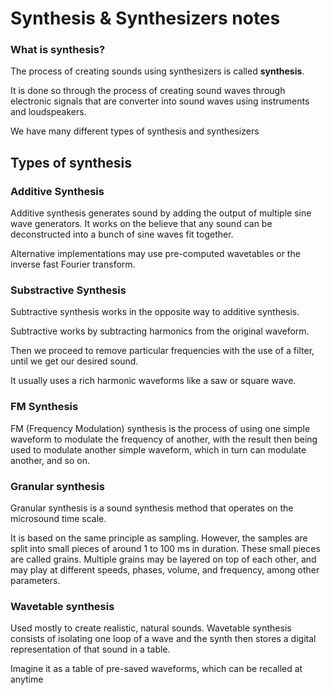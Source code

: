 # Synthesis & Synthesizers notes
### What is synthesis?

The process of creating sounds using synthesizers is called **synthesis**. 

It is done so through the process of creating sound waves through electronic signals that are converter into sound waves using instruments and loudspeakers. 

We have many different types of synthesis and synthesizers

## Types of synthesis

### Additive Synthesis

Additive synthesis generates sound by adding the output of multiple sine wave generators. It works on the believe that any sound can be deconstructed into a bunch of sine waves fit together.

Alternative implementations may use pre-computed wavetables or the inverse fast Fourier transform.

### Substractive Synthesis
Subtractive synthesis works in the opposite way to additive synthesis. 

Subtractive works by subtracting harmonics from the original waveform. 

Then we proceed to remove particular frequencies with the use of a filter, until we get our desired sound.

It usually uses a rich harmonic waveforms like a saw or square wave.

### FM Synthesis
FM (Frequency Modulation) synthesis is the process of using one simple waveform to modulate the frequency of another, with the result then being used to modulate another simple waveform, which in turn can modulate another, and so on.


### Granular synthesis
Granular synthesis is a sound synthesis method that operates on the microsound time scale.

It is based on the same principle as sampling. However, the samples are split into small pieces of around 1 to 100 ms in duration. These small pieces are called grains. Multiple grains may be layered on top of each other, and may play at different speeds, phases, volume, and frequency, among other parameters.


### Wavetable synthesis
Used mostly to create realistic, natural sounds. Wavetable synthesis consists of isolating one loop of a wave and the synth then stores a digital representation of that sound in a table. 

Imagine it as a table of pre-saved waveforms, which can be recalled at anytime
